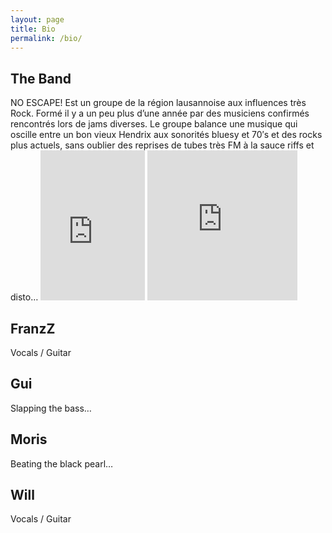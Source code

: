 ```yaml
---
layout: page
title: Bio
permalink: /bio/
---
```


<div class="home">
  <h2>The Band</h2>
  <p>NO ESCAPE! Est un groupe de la région lausannoise aux influences très Rock. Formé il y a un peu plus d’une année par des musiciens confirmés rencontrés lors de jams diverses. Le groupe balance une musique qui oscille entre un bon vieux Hendrix aux sonorités bluesy et 70′s et des rocks plus actuels, sans oublier des reprises de tubes très FM à la sauce riffs et disto…


<iframe src="https://www.flickr.com/photos/125041074@N05/14381092051/player/60d4d825d6" height="240" width="167"  frameborder="0" allowfullscreen webkitallowfullscreen mozallowfullscreen oallowfullscreen msallowfullscreen></iframe>
  
<iframe src="https://www.flickr.com/photos/125041074@N05/14383014152/player/a5c0f7300c" height="240" width="240"  frameborder="0" allowfullscreen webkitallowfullscreen mozallowfullscreen oallowfullscreen msallowfullscreen></iframe>
  
  </p>

  <h2>FranzZ</h2>
  <p>Vocals / Guitar</p>

  <h2>Gui</h2>
  <p>Slapping the bass…</p>

  <h2>Moris</h2>
  <p>Beating the black pearl…</p>

  <h2>Will</h2>
  <p>Vocals / Guitar</p>
</div>
